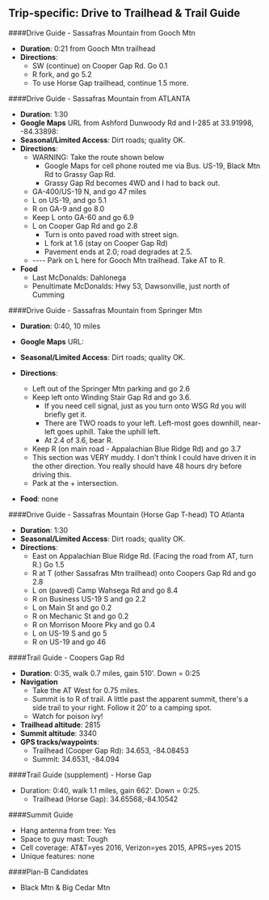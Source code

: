 Trip-specific: Drive to Trailhead & Trail Guide
--------------------------------------------------------
####Drive Guide - Sassafras Mountain from Gooch Mtn

* **Duration**: 0:21 from Gooch Mtn trailhead
* **Directions**:
    * SW (continue) on Cooper Gap Rd. Go 0.1
    * R fork, and go 5.2
    * To use Horse Gap trailhead, continue 1.5 more.

####Drive Guide - Sassafras Mountain from ATLANTA

* **Duration**: 1:30
* **Google Maps** URL from Ashford Dunwoody Rd and I-285 at 33.91998, -84.33898: 
* **Seasonal/Limited Access**: Dirt roads; quality OK.
* **Directions**:
    * WARNING: Take the route shown below
        * Google Maps for cell phone routed me via Bus. US-19, Black Mtn Rd to Grassy Gap Rd.  
        * Grassy Gap Rd becomes 4WD and I had to back out.
    * GA-400/US-19 N, and go 47 miles
    * L on US-19, and go 5.1
    * R on GA-9 and go 8.0
    * Keep L onto GA-60 and go 6.9
    * L on Cooper Gap Rd and go 2.8
        * Turn is onto paved road with street sign.
        * L fork at 1.6 (stay on Cooper Gap Rd)
        * Pavement ends at 2.0; road degrades at 2.5.
    * ---- Park on L here for Gooch Mtn trailhead. Take AT to R.
* **Food**
    * Last McDonalds: Dahlonega
    * Penultimate McDonalds: Hwy 53, Dawsonville, just north of Cumming

####Drive Guide - Sassafras Mountain from Springer Mtn

* **Duration**: 0:40, 10 miles
* **Google Maps** URL: 
* **Seasonal/Limited Access**: Dirt roads; quality OK.
* **Directions**:
    * Left out of the Springer Mtn parking and go 2.6
    * Keep left onto Winding Stair Gap Rd and go 3.6.
    	* If you need cell signal, just as you turn onto WSG Rd you will briefly get it.
    	* There are TWO roads to your left. Left-most goes downhill, near-left goes uphill.  Take the uphill left.
    	* At 2.4 of 3.6, bear R.
    * Keep R (on main road - Appalachian Blue Ridge Rd) and go 3.7
    * This section was VERY muddy.  I don't think I could have driven it in the other direction.  You really should have 48 hours dry before driving this.
	* Park at the + intersection.

* **Food**: none

####Drive Guide - Sassafras Mountain (Horse Gap T-head) TO Atlanta
* **Duration**: 1:30
* **Seasonal/Limited Access**: Dirt roads; quality OK.
* **Directions**:
    * East on Appalachian Blue Ridge Rd. (Facing the road from AT, turn R.) Go 1.5
    * R at T (other Sassafras Mtn trailhead) onto Coopers Gap Rd and go 2.8
    * L on (paved) Camp Wahsega Rd and go 8.4
    * R on Business US-19 S and go 2.2
    * L on Main St and go 0.2
    * R on Mechanic St and go 0.2
    * R on Morrison Moore Pky and go 0.4
    * L on US-19 S and go 5
    * R on US-19 and go 46

####Trail Guide - Coopers Gap Rd

* **Duration**: 0:35, walk 0.7 miles, gain 510'.  Down = 0:25
* **Navigation**
    * Take the AT West for 0.75 miles.
    * Summit is to R of trail.  A little past the apparent summit, there's a side trail to your right.  Follow it 20' to a camping spot.
    * Watch for poison ivy!
* **Trailhead altitude**: 2815
* **Summit altitude**: 3340
* **GPS tracks/waypoints**:
    * Trailhead (Cooper Gap Rd): 34.653, -84.08453
    * Summit: 34.6531, -84.094
    
####Trail Guide (supplement) - Horse Gap
* Duration: 0:40, walk 1.1 miles, gain 662'.  Down = 0:25.
    * Trailhead (Horse Gap): 34.65568,-84.10542

    
####Summit Guide

* Hang antenna from tree: Yes
* Space to guy mast: Tough
* Cell coverage: AT&T=yes 2016, Verizon=yes 2015, APRS=yes 2015
* Unique features: none

####Plan-B Candidates

* Black Mtn & Big Cedar Mtn
